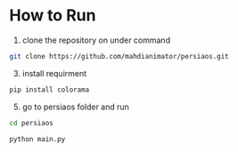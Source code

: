 # How to Run
1. clone the repository on under command
```bash
git clone https://github.com/mahdianimator/persiaos.git
```
3. install requirment
```bash
pip install colorama
```
5. go to persiaos folder and run
```bash
cd persiaos
```
```bash
python main.py
```
